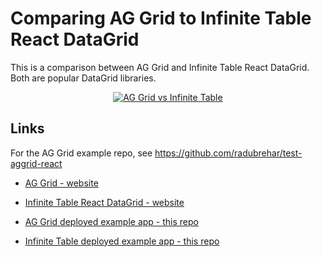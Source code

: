# Comparing AG Grid to Infinite Table React DataGrid

This is a comparison between AG Grid and Infinite Table React DataGrid. Both are popular DataGrid libraries.

<div align="center">

[![AG Grid vs Infinite Table](https://img.youtube.com/vi/3FZG6Eia27Y/0.jpg)](https://www.youtube.com/watch?v=3FZG6Eia27Y)

</div>

## Links

For the AG Grid example repo, see https://github.com/radubrehar/test-aggrid-react


- [AG Grid - website](https://www.ag-grid.com/)
- [Infinite Table React DataGrid - website](https://infinite-table.com/)

- [AG Grid deployed example app - this repo](https://perf-aggrid-react.netlify.app/)
- [Infinite Table deployed example app - this repo](https://perf-infinite-table.netlify.app/)